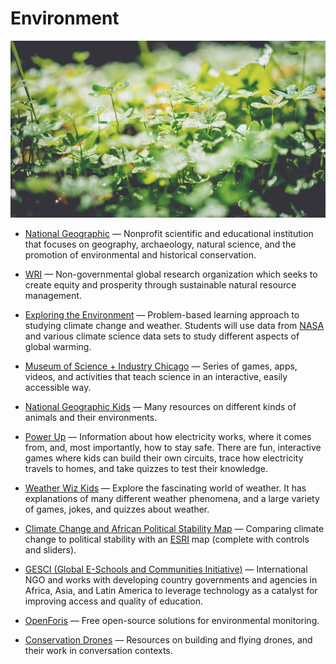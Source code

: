 # Environment

![environment](../../images/environment.jpg)

- [National Geographic](http://nationalgeographic.com) — Nonprofit scientific and educational institution that focuses on geography, archaeology, natural science, and the promotion of environmental and historical conservation.

- [WRI](https://wri.org) — Non-governmental global research organization which seeks to create equity and prosperity through sustainable natural resource management.

- [Exploring the Environment](http://ete.cet.edu/modules/modules.html) — Problem-based learning approach to studying climate change and weather. Students will use data from [NASA](https://www.nasa.gov/) and various climate science data sets to study different aspects of global warming.

- [Museum of Science + Industry Chicago](https://msichicago.org/online-science) — Series of games, apps, videos, and activities that teach science in an interactive, easily accessible way.

- [National Geographic Kids](https://kids.nationalgeographic.com) — Many resources on different kinds of animals and their environments.

- [Power Up](https://powerup.ukpowernetworks.co.uk/powerup/en/under-11) — Information about how electricity works, where it comes from, and, most importantly, how to stay safe. There are fun, interactive games where kids can build their own circuits, trace how electricity travels to homes, and take quizzes to test their knowledge.

- [Weather Wiz Kids](http://weatherwizkids.com) — Explore the fascinating world of weather. It has explanations of many different weather phenomena, and a large variety of games, jokes, and quizzes about weather.

- [Climate Change and African Political Stability Map](http://ccaps.aiddata.org/climate) — Comparing climate change to political stability with an [ESRI](https://esri.com) map (complete with controls and sliders).

- [GESCI (Global E-Schools and Communities Initiative)](http://gesci.org) — International NGO and works with developing country governments and agencies in Africa, Asia, and Latin America to leverage technology as a catalyst for improving access and quality of education.

- [OpenForis](http://openforis.org) — Free open-source solutions for environmental monitoring.

- [Conservation Drones](https://conservationdrones.org) — Resources on building and flying drones, and their work in conversation contexts.

